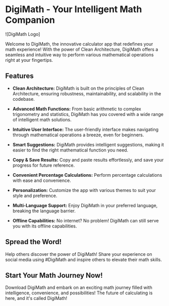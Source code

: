 # DigiMath - Your Intelligent Math Companion

![DigiMath Logo]

Welcome to DigiMath, the innovative calculator app that redefines your math experience! With the power of Clean Architecture, DigiMath offers a seamless and intuitive way to perform various mathematical operations right at your fingertips.

## Features

- **Clean Architecture:** DigiMath is built on the principles of Clean Architecture, ensuring robustness, maintainability, and scalability in the codebase.

- **Advanced Math Functions:** From basic arithmetic to complex trigonometry and statistics, DigiMath has you covered with a wide range of intelligent math solutions.

- **Intuitive User Interface:** The user-friendly interface makes navigating through mathematical operations a breeze, even for beginners.

- **Smart Suggestions:** DigiMath provides intelligent suggestions, making it easier to find the right mathematical function you need.

- **Copy & Save Results:** Copy and paste results effortlessly, and save your progress for future reference.

- **Convenient Percentage Calculations:** Perform percentage calculations with ease and convenience.

- **Personalization:** Customize the app with various themes to suit your style and preference.

- **Multi-Language Support:** Enjoy DigiMath in your preferred language, breaking the language barrier.

- **Offline Capabilities:** No internet? No problem! DigiMath can still serve you with its offline capabilities.

## Spread the Word!

Help others discover the power of DigiMath! Share your experience on social media using #DigiMath and inspire others to elevate their math skills.

## Start Your Math Journey Now!

Download DigiMath and embark on an exciting math journey filled with intelligence, convenience, and possibilities! The future of calculating is here, and it's called DigiMath!
